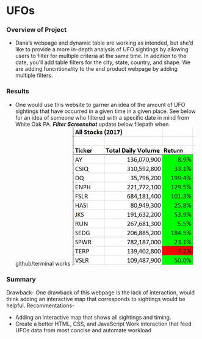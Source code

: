 # UFOs
### Overview of Project
* Dana’s webpage and dynamic table are working as intended, but she’d like to provide a more in-depth analysis of UFO sightings by allowing users to filter for multiple criteria at the same time. In addition to the date, you’ll add table filters for the city, state, country, and shape.
We are adding funcntionality to the end product webpage by adding multiple filters.




### Results
* One would use this website to garner an idea of the amount of UFO sightings that have occurred in a given time in a given place. See below for an idea of someone who filtered with a specific date in mind from White Oak PA.
***Filter Screenshot***
update below filepath when github/terminal works
![name-of-you-image](https://github.com/Nimamotiee/stock-analysis/blob/main/Resources/2017%20Stock%20Analysis%20Output.JPG)

### Summary
Drawback- One drawback of this webpage is the lack of interaction, would think adding an interactive map that corresponds to sightings would be helpful.
Recommentations- 
* Adding an interactive map that shows all sightings and timing.
* Create a better HTML, CSS, and JavaScript Work interaction that feed UFOs data from most concise and automate workload









